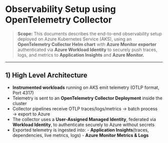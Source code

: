 # Observability Setup using OpenTelemetry Collector


> **Scope:** This documents describes the end-to-end observability setup deployed on Azure Kubernetes Service (AKS), using an **OpenTelemetry Collector Helm chart** with **Azure Monitor exporter** authenticated via **Azure Workload Identity** to securely push traces, logs, and metrics to **Application Insights** and **Azure Monitor.**

---

## 1) High Level Architecture

- **Instrumented workloads** running on AKS emit telemetry (OTLP format, Port 4317)
- Telemetry is sent to an **OpenTelemetry Collector Deployment** inside the cluster
- Collector pipelines receive OTLP traces/logs/metrics → batch process → export to Azure
- The collector uses a **User-Assigned Managed Identity**, federated via **Workload Identity**, to authenticate securely to Azure without secrets
- Exported telemetry is ingested into:
        -  **Application Insights**(traces, dependencies, live metrics, logs)
        -  **Azure Monitor Metrics & Logs**